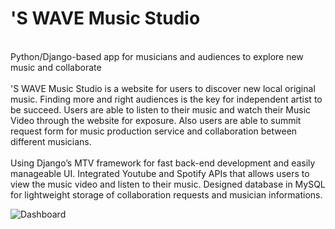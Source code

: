 # 'S WAVE Music Studio
<br>
Python/Django-based app for musicians and audiences to explore new music and collaborate
<br>
<br>
'S WAVE Music Studio is a website for users to discover new local original music. Finding more and right audiences is the key for independent artist to be succeed. Users are able to listen to their music and watch their Music Video through the website for exposure. Also  users are able to summit request form for music production service and collaboration between  different musicians.
<br>
<br>
Using Django’s MTV framework for fast back-end development and easily manageable UI.
Integrated Youtube and Spotify APIs that allows users to view the music video and listen to their music.
Designed database in MySQL for lightweight storage of collaboration requests and musician informations.



![ Dashboard](https://github.com/THEWENDI/Swave_Music_Studio/blob/2024e69c956a8e3f026a4913a0922c8c5de9e93e/swave_studio.png)


